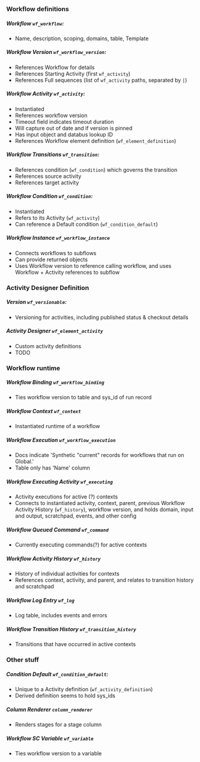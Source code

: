 ### Workflow definitions
##### Workflow `wf_workflow`:
- Name, description, scoping, domains, table, Template
##### Workflow Version `wf_workflow_version`:
- References Workflow for details
- References Starting Activity (first `wf_activity`)
- References Full sequences (list of `wf_activity` paths, separated by `|`)
##### Workflow Activity `wf_activity`:
- Instantiated
- References workflow version
- Timeout field indicates timeout duration
- Will capture out of date and if version is pinned
- Has input object and databus lookup ID
- References Workflow element definition (`wf_element_definition`)
##### Workflow Transitions `wf_transition`:
- References condition (`wf_condition`) which governs the transition
- References source activity
- References target activity
##### Workflow Condition `wf_condition`:
- Instantiated
- Refers to its Activity (`wf_activity`)
- Can reference a Default condition (`wf_condition_default`)
##### Workflow Instance `wf_workflow_instance`
- Connects workflows to subflows
- Can provide returned objects
- Uses Workflow version to reference calling workflow, and uses Workflow + Activity references to subflow
### Activity Designer Definition 
##### Version `wf_versionable`:
- Versioning for activities, including published status & checkout details

##### Activity Designer `wf_element_activity`
- Custom activity definitions
- TODO

### Workflow runtime
##### Workflow Binding `wf_workflow_binding`
- Ties workflow version to table and sys_id of run record
##### Workflow Context `wf_context`
- Instantiated runtime of a workflow
##### Workflow Execution `wf_workflow_execution`
- Docs indicate 'Synthetic "current" records for workflows that run on Global.'
- Table only has 'Name' column
##### Workflow Executing Activity `wf_executing`
- Activity executions for active (?) contexts
- Connects to instantiated activity, context, parent, previous Workflow Activity History (`wf_history`), workflow version, and holds domain, input and output, scratchpad, events, and other config
##### Workflow Queued Command `wf_command`
- Currently executing commands(?) for active contexts
##### Workflow Activity History `wf_history`
- History of individual activities for contexts
- References context, activity, and parent, and relates to transition history and scratchpad
##### Workflow Log Entry `wf_log`
- Log table, includes events and errors
##### Workflow Transition History `wf_transition_history`
- Transitions that have occurred in active contexts

### Other stuff
##### Condition Default `wf_condition_default`:
- Unique to a Activity definition (`wf_activity_definition`)
- Derived definition seems to hold sys_ids
##### Column Renderer `column_renderer`
- Renders stages for a stage column
##### Workflow SC Variable `wf_variable`
- Ties workflow version to a variable
